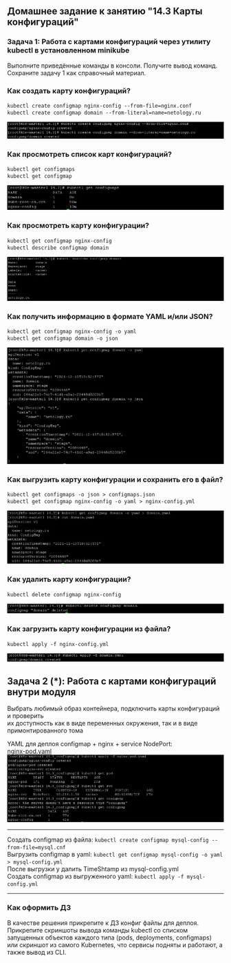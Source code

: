 ## Домашнее задание к занятию "14.3 Карты конфигураций" </br>
### Задача 1: Работа с картами конфигураций через утилиту kubectl в установленном minikube </br>
Выполните приведённые команды в консоли. Получите вывод команд. Сохраните задачу 1 как справочный материал. </br>

### Как создать карту конфигураций?
```
kubectl create configmap nginx-config --from-file=nginx.conf
kubectl create configmap domain --from-literal=name=netology.ru
```
![config_map](https://github.com/murzinvit/screen_1/blob/581e6513f7410ebfbb738bf8092f82661c034fd0/Kuber_config_map_create.jpg) </br>

### Как просмотреть список карт конфигураций?
```
kubectl get configmaps
kubectl get configmap
```
![get_config](https://github.com/murzinvit/screen_1/blob/ae4fdd313f6996087f6c3c16500536d8b57874e1/Kuber_get_config_.jpg) </br>

### Как просмотреть карту конфигурации?
```
kubectl get configmap nginx-config
kubectl describe configmap domain
```
![conf_map](https://github.com/murzinvit/screen_1/blob/4d5ba71474da7622ba6ae6150481fdd120250756/Kuber_describe_conf_map.jpg) </br>

### Как получить информацию в формате YAML и/или JSON?
```
kubectl get configmap nginx-config -o yaml
kubectl get configmap domain -o json
```
![](https://github.com/murzinvit/screen_1/blob/5fa0881cf7f90fc2918d2b9040116601296cbf48/Kuber_get_config_map_json_yaml.jpg) </br>

### Как выгрузить карту конфигурации и сохранить его в файл?
```
kubectl get configmaps -o json > configmaps.json
kubectl get configmap nginx-config -o yaml > nginx-config.yml
```
![download_yaml](https://github.com/murzinvit/screen_1/blob/e3c1510aba56bc109d4b5bbc4900c0491bee24ca/Kuber_configmap_download_yaml.jpg) </br>

### Как удалить карту конфигурации?
```
kubectl delete configmap nginx-config
```
![delete_configmap](https://github.com/murzinvit/screen_1/blob/9bb22f19f18e24123188103283d8d347add571fe/Kuber_delete_configmap.jpg) </br>

### Как загрузить карту конфигурации из файла?
```
kubectl apply -f nginx-config.yml
```
![](https://github.com/murzinvit/screen_1/blob/d80d22d7b2d2c73b434ecb16c7276a7664eb1ef9/Kuber_create_configmap_from_yaml.jpg) </br>

## Задача 2 (*): Работа с картами конфигураций внутри модуля </br>
Выбрать любимый образ контейнера, подключить карты конфигураций и проверить </br>
их доступность как в виде переменных окружения, так и в виде примонтированного тома </br>

YAML для деплоя configmap + nginx + service NodePort:  </br> 
[nginx-pod.yaml](https://github.com/murzinvit/14.3_configmap/blob/bec703ffe954f890c279020695c021fba519d451/nginx-pod.yaml) </br>
![](https://github.com/murzinvit/screen_1/blob/eaada1ec3a5425be13703d82552defc0e822d459/Kuber_get_configmap_po.jpg) </br>

---
Создать configmap из файла: `kubectl create configmap mysql-config --from-file=mysql.cnf` </br>
Выгрузить configmap в yaml: `kubectl get configmap mysql-config -o yaml > mysql-config.yml` </br>
После выгрузки у далить TimeShtamp из mysql-config.yml </br>
Создать configmap из выгруженного yaml: `kubectl apply -f mysql-config.yml` </br>


---

### Как оформить ДЗ
В качестве решения прикрепите к ДЗ конфиг файлы для деплоя. Прикрепите скриншоты вывода команды kubectl со списком запущенных объектов каждого типа (pods, deployments, configmaps) или скриншот из самого Kubernetes, что сервисы подняты и работают, а также вывод из CLI.

